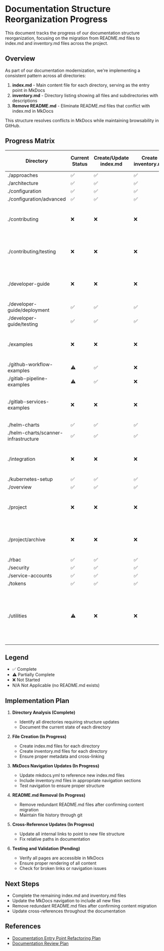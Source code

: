 # Documentation Structure Reorganization Progress

This document tracks the progress of our documentation structure reorganization, focusing on the migration from README.md files to index.md and inventory.md files across the project.

## Overview

As part of our documentation modernization, we're implementing a consistent pattern across all directories:

1. **index.md** - Main content file for each directory, serving as the entry point in MkDocs
2. **inventory.md** - Directory listing showing all files and subdirectories with descriptions
3. **Remove README.md** - Eliminate README.md files that conflict with index.md in MkDocs

This structure resolves conflicts in MkDocs while maintaining browsability in GitHub.

## Progress Matrix

| Directory | Current Status | Create/Update index.md | Create inventory.md | Update MkDocs Navigation | Remove README.md | Remaining Actions |
|-----------|----------------|------------------------|---------------------|--------------------------|------------------|-------------------|
| ./approaches | ✅ | ✅ | ✅ | ✅ | ✅ | None |
| ./architecture | ✅ | ✅ | ✅ | ✅ | ✅ | None |
| ./configuration | ✅ | ✅ | ✅ | ✅ | ✅ | None |
| ./configuration/advanced | ✅ | ✅ | ✅ | ✅ | ✅ | None |
| ./contributing | ❌ | ❌ | ❌ | ❌ | N/A | Create index.md and inventory.md, Update navigation |
| ./contributing/testing | ❌ | ❌ | ❌ | ❌ | N/A | Create index.md and inventory.md, Update navigation |
| ./developer-guide | ❌ | ❌ | ❌ | ❌ | N/A | Create index.md and inventory.md, Update navigation |
| ./developer-guide/deployment | ✅ | ✅ | ✅ | ✅ | ✅ | None |
| ./developer-guide/testing | ✅ | ✅ | ✅ | ✅ | ✅ | None |
| ./examples | ❌ | ❌ | ❌ | ❌ | N/A | Create index.md and inventory.md, Update navigation |
| ./github-workflow-examples | ⚠️ | ✅ | ❌ | ✅ | N/A | Create inventory.md |
| ./gitlab-pipeline-examples | ⚠️ | ✅ | ❌ | ✅ | N/A | Create inventory.md |
| ./gitlab-services-examples | ❌ | ❌ | ❌ | ❌ | N/A | Create index.md and inventory.md, Update navigation |
| ./helm-charts | ✅ | ✅ | ✅ | ✅ | ✅ | None |
| ./helm-charts/scanner-infrastructure | ✅ | ✅ | ✅ | ✅ | ✅ | None |
| ./integration | ❌ | ❌ | ❌ | ❌ | N/A | Create index.md and inventory.md, Update navigation |
| ./kubernetes-setup | ✅ | ✅ | ✅ | ✅ | ✅ | None |
| ./overview | ✅ | ✅ | ✅ | ✅ | ✅ | None |
| ./project | ❌ | ❌ | ❌ | ❌ | N/A | Create index.md and inventory.md, Update navigation |
| ./project/archive | ❌ | ❌ | ❌ | ❌ | N/A | Create index.md and inventory.md, Update navigation |
| ./rbac | ✅ | ✅ | ✅ | ✅ | ✅ | None |
| ./security | ✅ | ✅ | ✅ | ✅ | ✅ | None |
| ./service-accounts | ✅ | ✅ | ✅ | ✅ | ✅ | None |
| ./tokens | ✅ | ✅ | ✅ | ✅ | ✅ | None |
| ./utilities | ⚠️ | ❌ | ❌ | ❌ | ❌ | Convert README.md to index.md, Create inventory.md, Update navigation, Remove README.md |

## Legend

- ✅ Complete
- ⚠️ Partially Complete
- ❌ Not Started
- N/A Not Applicable (no README.md exists)

## Implementation Plan

1. **Directory Analysis (Complete)**
   - Identify all directories requiring structure updates
   - Document the current state of each directory

2. **File Creation (In Progress)**
   - Create index.md files for each directory
   - Create inventory.md files for each directory
   - Ensure proper metadata and cross-linking

3. **MkDocs Navigation Updates (In Progress)**
   - Update mkdocs.yml to reference new index.md files
   - Include inventory.md files in appropriate navigation sections
   - Test navigation to ensure proper structure

4. **README.md Removal (In Progress)**
   - Remove redundant README.md files after confirming content migration
   - Maintain file history through git

5. **Cross-Reference Updates (In Progress)**
   - Update all internal links to point to new file structure
   - Fix relative paths in documentation

6. **Testing and Validation (Pending)**
   - Verify all pages are accessible in MkDocs
   - Ensure proper rendering of all content
   - Check for broken links or navigation issues

## Next Steps

- Complete the remaining index.md and inventory.md files
- Update the MkDocs navigation to include all new files
- Remove redundant README.md files after confirming content migration
- Update cross-references throughout the documentation

## References

- [Documentation Entry Point Refactoring Plan](documentation-entry-refactoring.md)
- [Documentation Review Plan](documentation-review-plan.md)